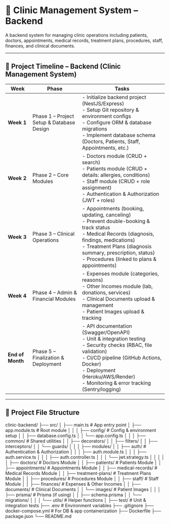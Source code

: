 # 🏥 Clinic Management System – Backend

A backend system for managing clinic operations including patients, doctors, appointments, medical records, treatment plans, procedures, staff, finances, and clinical documents.

---

## 📅 Project Timeline – Backend (Clinic Management System)

| **Week**       | **Phase**                                 | **Tasks** |
|----------------|-------------------------------------------|-----------|
| **Week 1**     | Phase 1 – Project Setup & Database Design | - Initialize backend project (NestJS/Express)<br>- Setup Git repository & environment configs<br>- Configure ORM & database migrations<br>- Implement database schema (Doctors, Patients, Staff, Appointments, etc.) |
| **Week 2**     | Phase 2 – Core Modules                    | - Doctors module (CRUD + search)<br>- Patients module (CRUD + details: allergies, conditions)<br>- Staff module (CRUD + role assignment)<br>- Authentication & Authorization (JWT + roles) |
| **Week 3**     | Phase 3 – Clinical Operations             | - Appointments (booking, updating, canceling)<br>- Prevent double-booking & track status<br>- Medical Records (diagnosis, findings, medications)<br>- Treatment Plans (diagnosis summary, prescription, status)<br>- Procedures (linked to plans & appointments) |
| **Week 4**     | Phase 4 – Admin & Financial Modules       | - Expenses module (categories, reasons)<br>- Other Incomes module (lab, donations, services)<br>- Clinical Documents upload & management<br>- Patient Images upload & tracking |
| **End of Month** | Phase 5 – Finalization & Deployment       | - API documentation (Swagger/OpenAPI)<br>- Unit & integration testing<br>- Security checks (RBAC, file validation)<br>- CI/CD pipeline (GitHub Actions, Docker)<br>- Deployment (Heroku/AWS/Render)<br>- Monitoring & error tracking (Sentry/logging) |

----------------------------------------------------------------------------

## 📂 Project File Structure


clinic-backend/
├── src/
│ ├── main.ts # App entry point
│ ├── app.module.ts # Root module
│ │
│ ├── config/ # Config & environment setup
│ │ ├── database.config.ts
│ │ └── app.config.ts
│ │
│ ├── common/ # Shared utilities
│ │ ├── decorators/
│ │ ├── filters/
│ │ ├── interceptors/
│ │ └── guards/
│ │
│ ├── modules/
│ │ ├── auth/ # Authentication & Authorization
│ │ │ ├── auth.module.ts
│ │ │ ├── auth.service.ts
│ │ │ ├── auth.controller.ts
│ │ │ └── jwt.strategy.ts
│ │ │
│ │ ├── doctors/ # Doctors Module
│ │ ├── patients/ # Patients Module
│ │ ├── appointments/ # Appointments Module
│ │ ├── medical-records/ # Medical Records Module
│ │ ├── treatment-plans/ # Treatment Plans Module
│ │ ├── procedures/ # Procedures Module
│ │ ├── staff/ # Staff Module
│ │ ├── finances/ # Expenses & Other Incomes
│ │ ├── documents/ # Clinical Documents
│ │ └── images/ # Patient Images
│ │
│ ├── prisma/ # Prisma (if using)
│ │ ├── schema.prisma
│ │ └── migrations/
│ │
│ └── utils/ # Helper functions
│
├── test/ # Unit & integration tests
├── .env # Environment variables
├── .gitignore
├── docker-compose.yml # For DB & app containerization
├── Dockerfile
├── package.json
└── README.md
